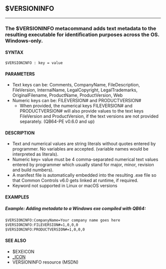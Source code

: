 ## $VERSIONINFO
---

### The $VERSIONINFO metacommand adds text metadata to the resulting executable for identification purposes across the OS. Windows-only.

#### SYNTAX

`$VERSIONINFO : key = value`

#### PARAMETERS
* Text keys can be: Comments, CompanyName, FileDescription, FileVersion, InternalName, LegalCopyright, LegalTrademarks, OriginalFilename, ProductName, ProductVersion, Web
* Numeric keys can be: FILEVERSION# and PRODUCTVERSION#
	* When provided, the numerical keys FILEVERSION# and PRODUCTVERSION# will also provide values to the text keys FileVersion and ProductVersion, if the text versions are not provided separately. (QB64-PE v0.6.0 and up)


#### DESCRIPTION
* Text and numerical values are string literals without quotes entered by programmer. No variables are accepted. (variable names would be interpreted as literals).
* Numeric key= value must be 4 comma-separated numerical text values entered by programmer which usually stand for major, minor, revision and build numbers).
* A manifest file is automatically embedded into the resulting .exe file so that Common Controls v6.0 gets linked at runtime, if required.
* Keyword not supported in Linux or macOS versions


#### EXAMPLES
##### Example: Adding metadata to a Windows exe compiled with QB64:
```vb
$VERSIONINFO:CompanyName=Your company name goes here
$VERSIONINFO:FILEVERSION#=1,0,0,0
$VERSIONINFO:PRODUCTVERSION#=1,0,0,0
```
  


#### SEE ALSO
* $EXEICON
* [_ICON](./_ICON.md)
* VERSIONINFO resource (MSDN)
